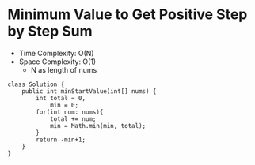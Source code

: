 # Minimum Value to Get Positive Step by Step Sum

- Time Complexity: O(N)
- Space Complexity: O(1)
  - N as length of nums

```
class Solution {
    public int minStartValue(int[] nums) {
        int total = 0,
            min = 0;
        for(int num: nums){
            total += num;
            min = Math.min(min, total);
        }
        return -min+1;
    }
}
```
